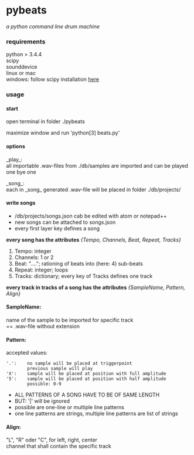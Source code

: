 # pybeats
_a python command line drum machine_

### requirements
python > 3.4.4  
scipy  
sounddevice  
linux or mac  
windows: follow scipy installation
[here](http://www.lfd.uci.edu/~gohlke/pythonlibs/)

### usage
#### start
open terminal in folder ./pybeats  
  
maximize window and run 'python[3] beats.py'

#### options
\_play\_:  
all importable .wav-files from ./db/samples
are imported and can be played one bye one

\_song\_:  
each in \_song\_ generated .wav-file will be
placed in folder ./db/projects/

#### write songs
- /db/projects/songs.json cab be edited with
atom or notepad++
- new songs can be attached to songs.json  
- every first layer key defines a song  
  
**every song has the attributes**
_{Tempo, Channels, Beat, Repeat, Tracks}_

1. Tempo:   integer
2. Channels:	1 or 2
3. Beat: "...."; rationing of beats into (here: 4) sub-beats
4. Repeat:   integer;    loops
5. Tracks:   dictionary; every key of Tracks defines one track

**every track in tracks of a song has the attributes**
_{SampleName, Pattern, Align}_
  
#### SampleName:  
name of the sample to be imported for specific track  
== .wav-file without extension  
  
  
#### Pattern:  
accepted values:
              
	'.':    no sample will be placed at triggerpoint
			previous sample will play
	'X':    sample will be placed at position with full amplitude
	'5':    sample will be placed at position with half amplitude
			possible: 0-9  
  
- ALL PATTERNS OF A SONG HAVE TO BE OF SAME LENGTH  
- BUT: '|' will be ignored  
- possible are one-line or multiple line patterns  
- one line patterns are strings, multiple line patterns are list of strings  
  
  
#### Align:  
"L", "R" oder "C", for left, right, center  
channel that shall contain the specific track
